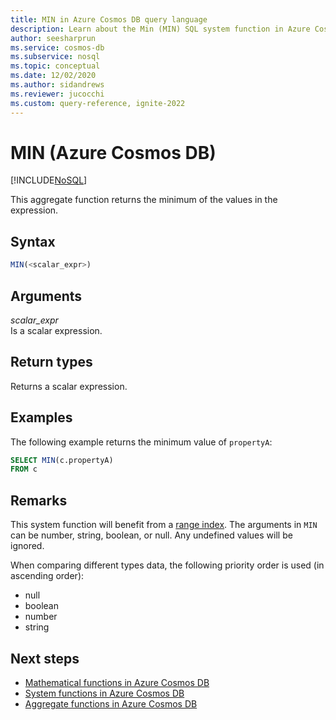 ```yaml
---
title: MIN in Azure Cosmos DB query language
description: Learn about the Min (MIN) SQL system function in Azure Cosmos DB.
author: seesharprun
ms.service: cosmos-db
ms.subservice: nosql
ms.topic: conceptual
ms.date: 12/02/2020
ms.author: sidandrews
ms.reviewer: jucocchi
ms.custom: query-reference, ignite-2022
---
```

# MIN (Azure Cosmos DB)
[!INCLUDE[NoSQL](../../includes/appliesto-nosql.md)]

This aggregate function returns the minimum of the values in the expression.
  
## Syntax
  
```sql
MIN(<scalar_expr>)  
```  
  
## Arguments
  
*scalar_expr*  
   Is a scalar expression. 
  
## Return types
  
Returns a scalar expression.  
  
## Examples
  
The following example returns the minimum value of `propertyA`:
  
```sql
SELECT MIN(c.propertyA)
FROM c
```  

## Remarks

This system function will benefit from a [range index](../../index-policy.md#includeexclude-strategy). The arguments in `MIN` can be number, string, boolean, or null. Any undefined values will be ignored.

When comparing different types data, the following priority order is used (in ascending order):

- null
- boolean
- number
- string

## Next steps

- [Mathematical functions in Azure Cosmos DB](mathematical-functions.md)
- [System functions in Azure Cosmos DB](system-functions.md)
- [Aggregate functions in Azure Cosmos DB](aggregate-functions.md)
